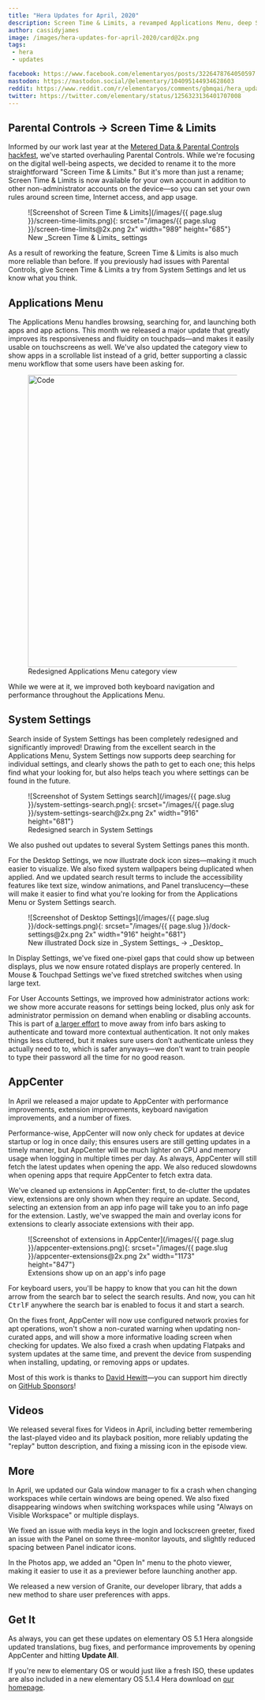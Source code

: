 ```yaml
---
title: "Hera Updates for April, 2020"
description: Screen Time & Limits, a revamped Applications Menu, deep System Settings search, and more for OS 5.1.4
author: cassidyjames
image: /images/hera-updates-for-april-2020/card@2x.png
tags:
 - hera
 - updates

facebook: https://www.facebook.com/elementaryos/posts/3226478764050597
mastodon: https://mastodon.social/@elementary/104095144934628603
reddit: https://www.reddit.com/r/elementaryos/comments/gbmqai/hera_updates_for_april_2020_elementary_blog/
twitter: https://twitter.com/elementary/status/1256323136401707008
---
```


## Parental Controls → Screen Time & Limits

Informed by our work last year at the [Metered Data & Parental Controls hackfest](/parental-controls-metered-data-hackfest), we've started overhauling Parental Controls. While we're focusing on the digital well-being aspects, we decided to rename it to the more straightforward "Screen Time & Limits." But it's more than just a rename; Screen Time & Limits is now available for your own account in addition to other non-administrator accounts on the device—so you can set your own rules around screen time, Internet access, and app usage.

<figure markdown="1">
![Screenshot of Screen Time & Limits](/images/{{ page.slug }}/screen-time-limits.png){: srcset="/images/{{ page.slug }}/screen-time-limits@2x.png 2x" width="989" height="685"}
<figcaption markdown="1">
New _Screen Time & Limits_ settings
</figcaption>
</figure>

As a result of reworking the feature, Screen Time & Limits is also much more reliable than before. If you previously had issues with Parental Controls, give Screen Time & Limits a try from System Settings and let us know what you think.

## Applications Menu

The Applications Menu handles browsing, searching for, and launching both apps and app actions. This month we released a major update that greatly improves its responsiveness and fluidity on touchpads—and makes it easily usable on touchscreens as well. We've also updated the category view to show apps in a scrollable list instead of a grid, better supporting a classic menu workflow that some users have been asking for.

<figure>
  <picture>
    <source srcset="/images/{{ page.slug }}/applications-menu-dark.png" srcset="/images/{{ page.slug }}/applications-menu-dark@2x.png 2x" media="(prefers-color-scheme: dark)">
    <img alt="Code" src="/images/{{ page.slug }}/applications-menu.png" srcset="/images/{{ page.slug }}/applications-menu@2x.png 2x" width="755" height="592" />
  </picture>
  <figcaption>Redesigned Applications Menu category view</figcaption>
</figure>

While we were at it, we improved both keyboard navigation and performance throughout the Applications Menu.

## System Settings

Search inside of System Settings has been completely redesigned and significantly improved! Drawing from the excellent search in the Applications Menu, System Settings now supports deep searching for individual settings, and clearly shows the path to get to each one; this helps find what your looking for, but also helps teach you where settings can be found in the future.

<figure markdown="1">
![Screenshot of System Settings search](/images/{{ page.slug }}/system-settings-search.png){: srcset="/images/{{ page.slug }}/system-settings-search@2x.png 2x" width="916" height="681"}
<figcaption markdown="1">
Redesigned search in System Settings
</figcaption>
</figure>

We also pushed out updates to several System Settings panes this month.

For the Desktop Settings, we now illustrate dock icon sizes—making it much easier to visualize. We also fixed system wallpapers being duplicated when applied. And we updated search result terms to include the accessibility features like text size, window animations, and Panel translucency—these will make it easier to find what you're looking for from the Applications Menu or System Settings search.

<figure markdown="1">
![Screenshot of Desktop Settings](/images/{{ page.slug }}/dock-settings.png){: srcset="/images/{{ page.slug }}/dock-settings@2x.png 2x" width="916" height="681"}
<figcaption markdown="1">
New illustrated Dock size in _System Settings_ → _Desktop_
</figcaption>
</figure>

In Display Settings, we've fixed one-pixel gaps that could show up between displays, plus we now ensure rotated displays are properly centered. In Mouse & Touchpad Settings we've fixed stretched switches when using large text.

For User Accounts Settings, we improved how administrator actions work: we show more accurate reasons for settings being locked, plus only ask for administrator permission on demand when enabling or disabling accounts. This is part of [a larger effort](https://github.com/orgs/elementary/projects/74) to move away from info bars asking to authenticate and toward more contextual authentication. It not only makes things less cluttered, but it makes sure users don’t authenticate unless they actually need to to, which is safer anyways—we don’t want to train people to type their password all the time for no good reason.

## AppCenter

In April we released a major update to AppCenter with performance improvements, extension improvements, keyboard navigation improvements, and a number of fixes.

Performance-wise, AppCenter will now only check for updates at device startup or log in once daily; this ensures users are still getting updates in a timely manner, but AppCenter will be much lighter on CPU and memory usage when logging in multiple times per day. As always, AppCenter will still fetch the latest updates when opening the app. We also reduced slowdowns when opening apps that require AppCenter to fetch extra data.

We've cleaned up extensions in AppCenter: first, to de-clutter the updates view, extensions are only shown when they require an update. Second, selecting an extension from an app info page will take you to an info page for the extension. Lastly, we've swapped the main and overlay icons for extensions to clearly associate extensions with their app.

<figure markdown="1">
![Screenshot of extensions in AppCenter](/images/{{ page.slug }}/appcenter-extensions.png){: srcset="/images/{{ page.slug }}/appcenter-extensions@2x.png 2x" width="1173" height="847"}
<figcaption markdown="1">
Extensions show up on an app's info page
</figcaption>
</figure>

For keyboard users, you'll be happy to know that you can hit the down arrow from the search bar to select the search results. And now, you can hit <kbd>Ctrl</kbd><kbd>F</kbd> anywhere the search bar is enabled to focus it and start a search.

On the fixes front, AppCenter will now use configured network proxies for apt operations, won't show a non-curated warning when updating non-curated apps, and will show a more informative loading screen when checking for updates. We also fixed a crash when updating Flatpaks and system updates at the same time, and prevent the device from suspending when installing, updating, or removing apps or updates.

Most of this work is thanks to [David Hewitt](https://github.com/davidmhewitt/)—you can support him directly on [GitHub Sponsors](https://github.com/sponsors/davidmhewitt)!

## Videos

We released several fixes for Videos in April, including better remembering the last-played video and its playback position, more reliably updating the "replay" button description, and fixing a missing icon in the episode view.

## More

In April, we updated our Gala window manager to fix a crash when changing workspaces while certain windows are being opened. We also fixed disappearing windows when switching workspaces while using "Always on Visible Workspace" or multiple displays.

We fixed an issue with media keys in the login and lockscreen greeter, fixed an issue with the Panel on some three-monitor layouts, and slightly reduced spacing between Panel indicator icons.

In the Photos app, we added an "Open In" menu to the photo viewer, making it easier to use it as a previewer before launching another app.

We released a new version of Granite, our developer library, that adds a new method to share user preferences with apps.

## Get It

As always, you can get these updates on elementary OS 5.1 Hera alongside updated translations, bug fixes, and performance improvements by opening AppCenter and hitting **Update All**.

If you're new to elementary OS or would just like a fresh ISO, these updates are also included in a new elementary OS 5.1.4 Hera download on [our homepage](https://elementary.io).
